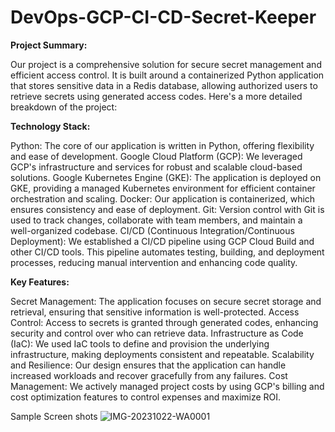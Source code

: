 # DevOps-GCP-CI-CD-Secret-Keeper

**Project Summary:**

Our project is a comprehensive solution for secure secret management and efficient access control. It is built around a containerized Python application that stores sensitive data in a Redis database, allowing authorized users to retrieve secrets using generated access codes. Here's a more detailed breakdown of the project:

**Technology Stack:**

Python: The core of our application is written in Python, offering flexibility and ease of development.
Google Cloud Platform (GCP): We leveraged GCP's infrastructure and services for robust and scalable cloud-based solutions.
Google Kubernetes Engine (GKE): The application is deployed on GKE, providing a managed Kubernetes environment for efficient container orchestration and scaling.
Docker: Our application is containerized, which ensures consistency and ease of deployment.
Git: Version control with Git is used to track changes, collaborate with team members, and maintain a well-organized codebase.
CI/CD (Continuous Integration/Continuous Deployment): We established a CI/CD pipeline using GCP Cloud Build and other CI/CD tools. This pipeline automates testing, building, and deployment processes, reducing manual intervention and enhancing code quality.

**Key Features:**

Secret Management: The application focuses on secure secret storage and retrieval, ensuring that sensitive information is well-protected.
Access Control: Access to secrets is granted through generated codes, enhancing security and control over who can retrieve data.
Infrastructure as Code (IaC): We used IaC tools to define and provision the underlying infrastructure, making deployments consistent and repeatable.
Scalability and Resilience: Our design ensures that the application can handle increased workloads and recover gracefully from any failures.
Cost Management: We actively managed project costs by using GCP's billing and cost optimization features to control expenses and maximize ROI.

Sample Screen shots
![IMG-20231022-WA0001](https://github.com/aswinks123/DevOps-GCP-CI-CD-Secret-Keeper/assets/108337342/65269661-7863-45a7-a6c9-793aeed78902)
